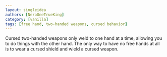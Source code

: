 ```yaml
---
layout: singleidea
authors: [NeroOneTrueKing]
category: [vanilla]
tags: [free hand, two-handed weapons, cursed behavior]
---
```

Cursed two-handed weapons only weld to one hand at a time, allowing you to do things with the other hand. The only way to have no free hands at all is to wear a cursed shield and wield a cursed weapon.
